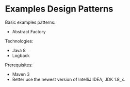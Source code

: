 # Examples Design Patterns

Basic examples patterns:
- Abstract Factory

Technologies:
- Java 8
- Logback

Prerequisites:
- Maven 3
- Better use the newest version of IntelliJ IDEA, JDK 1.8_x.
